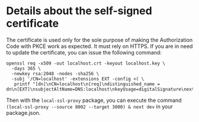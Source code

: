 # Details about the self-signed certificate

The certificate is used only for the sole purpose of making the Authorization Code with PKCE work as expected. It must rely on HTTPS. If you are in need to update the certificate, you can issue the following command:

```shell
openssl req -x509 -out localhost.crt -keyout localhost.key \
  -days 365 \
  -newkey rsa:2048 -nodes -sha256 \
  -subj '/CN=localhost' -extensions EXT -config <( \
   printf "[dn]\nCN=localhost\n[req]\ndistinguished_name = dn\n[EXT]\nsubjectAltName=DNS:localhost\nkeyUsage=digitalSignature\nextendedKeyUsage=serverAuth")
```

Then with the `local-ssl-proxy` package, you can execute the command `(local-ssl-proxy --source 8002 --target 3000) & next dev` in your package.json.
